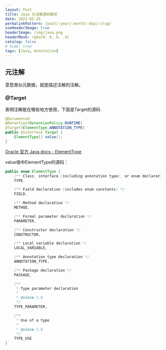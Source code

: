 ```yaml
---
layout: Post
title: Java 元注解源码解析
date: 2022-05-26
permalinkPattern: /post/:year/:month/:day/:slug/
useHeaderImage: true
headerImage: /img/java.png
headerMask: rgba(0, 0, 0, .4)
catalog: false
# hide: true
tags: [Java, Annotation]
---
```


## 元注解

意思类似元数据，就是描述注解的注解。

### @Target

表明注解能在哪些地方使用，下面是Target的源码

```java
@Documented
@Retention(RetentionPolicy.RUNTIME)
@Target(ElementType.ANNOTATION_TYPE)
public @interface Target {
    ElementType[] value();
}
```

[Oracle 官方 Java docs - ElementType](https://docs.oracle.com/en/java/javase/17/docs/api/java.base/java/lang/annotation/ElementType.html)

value值中ElementType的源码：

```java
public enum ElementType {
    /** Class, interface (including annotation type), or enum declaration */
    TYPE,

    /** Field declaration (includes enum constants) */
    FIELD,

    /** Method declaration */
    METHOD,

    /** Formal parameter declaration */
    PARAMETER,

    /** Constructor declaration */
    CONSTRUCTOR,

    /** Local variable declaration */
    LOCAL_VARIABLE,

    /** Annotation type declaration */
    ANNOTATION_TYPE,

    /** Package declaration */
    PACKAGE,

    /**
     * Type parameter declaration
     *
     * @since 1.8
     */
    TYPE_PARAMETER,

    /**
     * Use of a type
     *
     * @since 1.8
     */
    TYPE_USE
}
```

